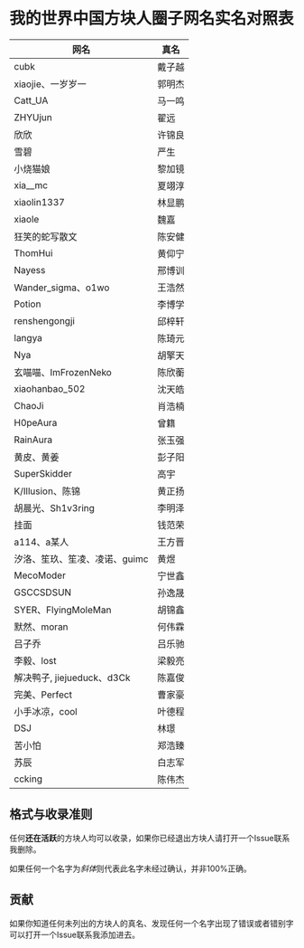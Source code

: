 # 我的世界中国方块人圈子网名实名对照表

| 网名 | 真名 |
| --- | --- |
| cubk | 戴子越 |
| xiaojie、一岁岁一 | 郭明杰 |
| Catt_UA | 马一鸣 |
| ZHYUjun | 翟远 |
| 欣欣 | 许锦良 |
| 雪碧 | 严生 |
| 小烧猫娘 | 黎加镜 |
| xia__mc | 夏翊淳 |
| xiaolin1337 | 林显鹏 |
| xiaole | 魏嘉 |
| 狂笑的蛇写散文 | 陈安健 |
| ThomHui | 黄仰宁 |
| Nayess | 邢博训 |
| Wander_sigma、o1wo | 王浩然 |
| Potion | 李博学 |
| renshengongji | 邱梓轩 |
| langya | 陈琦元 |
| Nya | 胡擎天 |
| 玄喵喵、ImFrozenNeko | 陈欣蘅 |
| xiaohanbao_502 | 沈天皓 |
| ChaoJi | 肖浩楠 |
| H0peAura | 曾籍 |
| RainAura | 张玉强 |
| 黄皮、黄姜 | 彭子阳 |
| SuperSkidder | 高宇 |
| K/Illusion、陈锦 | 黄正扬 |
| 胡晨光、Sh1v3ring | 李明泽 |
| 挂面 | 钱范荣 |
| a114、a某人 | 王方晋 |
| 汐洛、笙玖、笙凌、凌诺、guimc | 黄煜 |
| MecoModer | 宁世鑫 |
| GSCCSDSUN | 孙逸晟 |
| SYER、FlyingMoleMan | 胡锦鑫 |
| 默然、moran | 何伟霖 |
| 吕子乔 | 吕乐驰 |
| 李毅、lost | 梁毅亮 |
| 解决鸭子, jiejueduck、d3Ck | 陈嘉俊 |
| 完美、Perfect | 曹家豪 |
| 小手冰凉，cool | 叶德程 |
| DSJ | 林璟 |
| 苦小怕 | 郑浩臻 |
| 苏辰 | 白志军 |
| ccking | 陈伟杰 |

## 格式与收录准则

任何**还在活跃**的方块人均可以收录，如果你已经退出方块人请打开一个Issue联系我删除。

如果任何一个名字为*斜体*则代表此名字未经过确认，并非100%正确。

## 贡献

如果你知道任何未列出的方块人的真名、发现任何一个名字出现了错误或者错别字可以打开一个Issue联系我添加进去。
